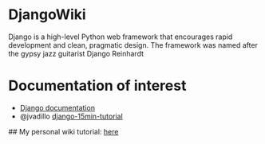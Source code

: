 # DjangoWiki

Django is a high-level Python web framework that encourages rapid development and clean, pragmatic design.
The framework was named after the gypsy jazz guitarist Django Reinhardt

# Documentation of interest

* [Django documentation](https://docs.djangoproject.com/en/3.2/)
* @jvadillo [django-15min-tutorial](https://github.com/jvadillo/django-15min-tutorial)

## My personal wiki tutorial: [here](https://github.com/mglacayo07/DjangoWiki/wiki)





